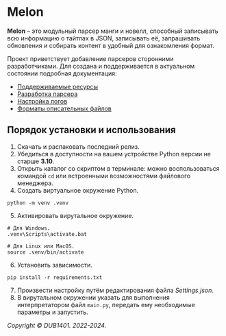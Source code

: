 # Melon
**Melon** – это модульный парсер манги и новелл, способный записывать всю информацию о тайтлах в JSON, записывать её, запрашивать обновления и собирать контент в удобный для ознакомления формат.

Проект приветствует добавление парсеров сторонними разработчиками. Для создана и поддерживается в актуальном состоянии подробная документация:
* [Поддерживаемые ресурсы](Docs/PARSERS.md)
* [Разработка парсера](Docs/DEVELOPMENT.md)
* [Настройка логов](Docs/LOGGER.md)
* [Форматы описательных файлов](Docs/Examples)

## Порядок установки и использования
1. Скачать и распаковать последний релиз.
2. Убедиться в доступности на вашем устройстве Python версии не старше **3.10**.
3. Открыть каталог со скриптом в терминале: можно воспользоваться командой `cd` или встроенными возможностями файлового менеджера.
4. Создать виртуальное окружение Python.
```
python -m venv .venv
```
5. Активировать вирутальное окружение. 
```
# Для Windows.
.venv\Scripts\activate.bat

# Для Linux или MacOS.
source .venv/bin/activate
```
6. Установить зависимости.
```
pip install -r requirements.txt
```
7. Произвести настройку путём редактирования файла _Settings.json_.
8. В вирутальном окружении указать для выполнения интерпретатором файл `main.py`, передать ему необходимые параметры и запустить.

_Copyright © DUB1401. 2022-2024._
